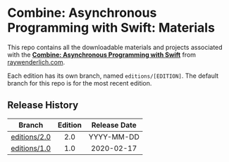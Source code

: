 # Combine: Asynchronous Programming with Swift: Materials

This repo contains all the downloadable materials and projects associated with the **[Combine: Asynchronous Programming with Swift](https://store.raywenderlich.com/products/combine-asynchronous-programming-with-swift)** from [raywenderlich.com](https://www.raywenderlich.com).

Each edition has its own branch, named `editions/[EDITION]`. The default branch for this repo is for the most recent edition.

## Release History

| Branch                                                                            | Edition | Release Date |
| --------------------------------------------------------------------------------- |:-------:|:------------:|
| [editions/2.0](https://github.com/raywenderlich/comb-materials/tree/editions/2.0) | 2.0     | YYYY-MM-DD   |
| [editions/1.0](https://github.com/raywenderlich/comb-materials/tree/editions/1.0) | 1.0     | 2020-02-17   |
